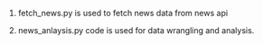 1. fetch_news.py is used to fetch news data from news api

2. news_anlaysis.py code is used for data wrangling and analysis.
